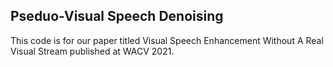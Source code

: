 ## Pseduo-Visual Speech Denoising

This code is for our paper titled Visual Speech Enhancement Without A Real Visual Stream published at WACV 2021. 
